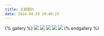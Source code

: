 ```yaml
---
title: 主题图片
date: 2024-04-29 20:40:23
---
```

{% gallery %}
![](/-/img/index.jpg)
![](/-/img/background.jpg)
![](/-/img/cover-default.jpg)
![](/-/img/cover-default-2.jpg)
![](/-/img/cover-default-3.jpg)
{% endgallery %}
